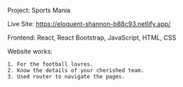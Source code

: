 Project: Sports Mania

Live Site: https://eloquent-shannon-b88c93.netlify.app/

Frontend: React, React Bootstrap, JavaScript, HTML, CSS

Website works:
   
    1. For the football lovres.
    2. Know the details of your cherished team.
    3. Used router to navigate the pages.
